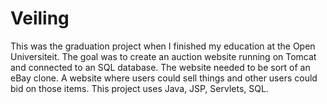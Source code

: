 # Veiling

This was the graduation project when I finished my education at the Open Universiteit. The goal was to create an auction website running on Tomcat and connected to an SQL database.
The website needed to be sort of an eBay clone. A website where users could sell things and other users could bid on those items. 
This project uses Java, JSP, Servlets, SQL.
